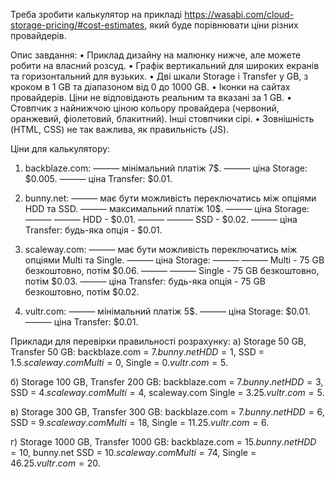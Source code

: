 Треба зробити калькулятор на прикладі https://wasabi.com/cloud-storage-pricing/#cost-estimates, який буде порівнювати ціни різних провайдерів.

Опис завдання:
• Приклад дизайну на малюнку нижче, але можете робити на власний розсуд.
• Графік вертикальний для широких екранів та горизонтальний для вузьких.
• Дві шкали Storage і Transfer у GB, з кроком в 1 GB та діапазоном від 0 до 1000 GB.
• Іконки на сайтах провайдерів. Ціни не відповідають реальним та вказані за 1 GB.
• Стовпчик з найнижчою ціною кольору провайдера (червоний, оранжевий, фіолетовий, блакитний). Інші стовпчики сірі.
• Зовнішність (HTML, CSS) не так важлива, як правильність (JS).

Ціни для калькулятору:
1) backblaze.com:
——— мінімальний платіж 7$.
——— ціна Storage: $0.005.
——— ціна Transfer: $0.01.

2) bunny.net:
——— має бути можливість переключатись між опціями HDD та SSD.
——— максимальний платіж 10$.
——— ціна Storage:
——— ——— HDD - $0.01.
——— ——— SSD - $0.02.
——— ціна Transfer: будь-яка опція - $0.01.

3) scaleway.com:
——— має бути можливість переключатись між опціями Multi та Single.
——— ціна Storage:
——— ——— Multi - 75 GB безкоштовно, потім $0.06.
——— ——— Single - 75 GB безкоштовно, потім $0.03.
——— ціна Transfer: будь-яка опція - 75 GB безкоштовно, потім $0.02.

4) vultr.com:
——— мінімальний платіж 5$.
——— ціна Storage: $0.01.
——— ціна Transfer: $0.01.

Приклади для перевірки правильності розрахунку:
а) Storage 50 GB, Transfer 50 GB:
backblaze.com = 7$.
bunny.net HDD = 1$, SSD = 1.5$.
scaleway.com Multi = 0$, Single = 0$.
vultr.com = 5$.

б) Storage 100 GB, Transfer 200 GB:
backblaze.com = 7$.
bunny.net HDD = 3$, SSD = 4$.
scaleway.com Multi = 4$, scaleway.com Single = 3.25$.
vultr.com = 5$.

в) Storage 300 GB, Transfer 300 GB:
backblaze.com = 7$.
bunny.net HDD = 6$, SSD = 9$.
scaleway.com Multi = 18$, Single = 11.25$.
vultr.com = 6$.

г) Storage 1000 GB, Transfer 1000 GB:
backblaze.com = 15$.
bunny.net HDD = 10$, bunny.net SSD = 10$.
scaleway.com Multi = 74$, Single = 46.25$.
vultr.com = 20$.
